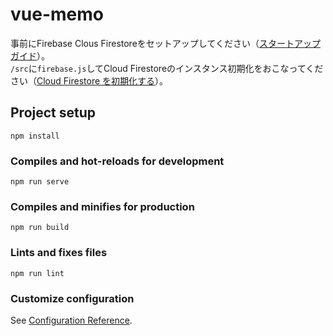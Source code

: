 # vue-memo
事前にFirebase Clous Firestoreをセットアップしてください（[スタートアップガイド](https://firebase.google.com/docs/firestore/quickstart?hl=ja#web-version-9)）。<br>
`/src`に`firebase.js`してCloud Firestoreのインスタンス初期化をおこなってください（[Cloud Firestore を初期化する](https://firebase.google.com/docs/firestore/quickstart?hl=ja#initialize)）。

## Project setup
```
npm install
```

### Compiles and hot-reloads for development
```
npm run serve
```

### Compiles and minifies for production
```
npm run build
```

### Lints and fixes files
```
npm run lint
```

### Customize configuration
See [Configuration Reference](https://cli.vuejs.org/config/).
